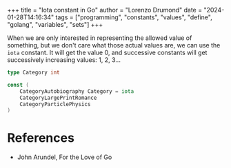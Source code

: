 +++
title = "Iota constant in Go"
author = "Lorenzo Drumond"
date = "2024-01-28T14:16:34"
tags = ["programming",  "constants",  "values",  "define",  "golang",  "variables",  "sets"]
+++


When we are only interested in representing the allowed value of something, but we don't care what those actual values are, we can use the `iota` constant. It will get the value 0, and successive constants will get successively increasing values: 1, 2, 3...

```go
type Category int

const (
    CategoryAutobiography Category = iota
    CategoryLargePrintRomance
    CategoryParticlePhysics
)
```

# References
- John Arundel, For the Love of Go
